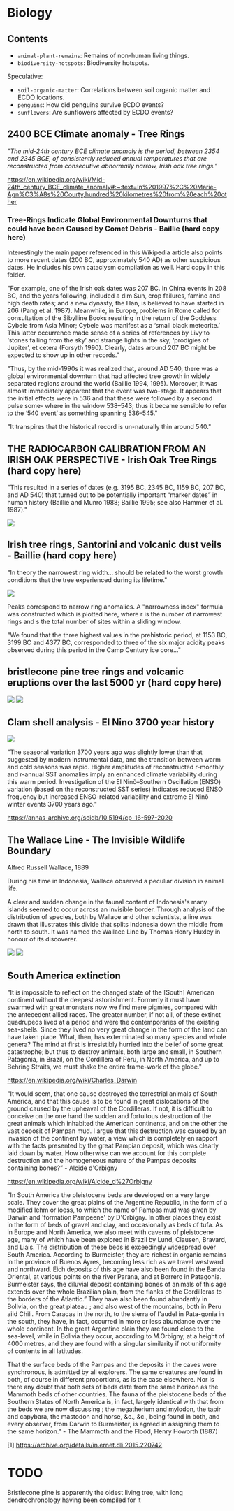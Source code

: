 # Biology

## Contents

- `animal-plant-remains`: Remains of non-human living things.
- `biodiversity-hotspots`: Biodiversity hotspots.

Speculative:
- `soil-organic-matter`: Correlations between soil organic matter and ECDO locations.
- `penguins`: How did penguins survive ECDO events?
- `sunflowers`: Are sunflowers affected by ECDO events?

## 2400 BCE Climate anomaly - Tree Rings

*"The mid-24th century BCE climate anomaly is the period, between 2354 and 2345 BCE, of consistently reduced annual temperatures that are reconstructed from consecutive abnormally narrow, Irish oak tree rings."*

https://en.wikipedia.org/wiki/Mid-24th_century_BCE_climate_anomaly#:~:text=In%201997%2C%20Marie-Agn%C3%A8s%20Courty,hundred%20kilometres%20from%20each%20other

### Tree-Rings Indicate Global Environmental Downturns that could have been Caused by Comet Debris - Baillie (hard copy here)

Interestingly the main paper referenced in this Wikipedia article also points to more recent dates (200 BC, approximately 540 AD) as other suspicious dates. He includes his own cataclysm compilation as well. Hard copy in this folder.

"For example, one of the Irish oak dates was 207 BC. In China events in 208 BC, and the years following, included a dim Sun, crop failures, famine and high death rates; and a new dynasty, the Han, is believed to have started in 206 (Pang et al. 1987). Meanwhile, in Europe, problems in Rome called for consultation of the Sibylline Books resulting in the return of the Goddess Cybele from Asia Minor; Cybele was manifest as a ‘small black meteorite.’ This latter occurrence made sense of a series of references by Livy to ‘stones falling from the sky’ and strange lights in the sky, ‘prodigies of Jupiter’, et cetera (Forsyth 1990). Clearly, dates around 207 BC might be expected to show up in other records."

"Thus, by the mid-1990s it was realized that, around AD 540, there was a global environmental downturn that had affected tree growth in widely separated regions around the world (Baillie 1994, 1995). Moreover, it was almost immediately apparent that the event was two-stage. It appears that the initial effects were in 536 and that these were followed by a second pulse some- where in the window 538–543; thus it became sensible to refer to the ‘540 event’ as something spanning 536–545."

"It transpires that the historical record is un-naturally thin around 540."

## THE RADIOCARBON CALIBRATION FROM AN IRISH OAK PERSPECTIVE - Irish Oak Tree Rings (hard copy here)

"This resulted in a series of dates (e.g. 3195 BC, 2345 BC, 1159 BC, 207 BC, and AD 540) that turned out to be potentially important “marker dates” in human history (Baillie and Munro 1988; Baillie 1995; see also Hammer et al. 1987)."

![](img/irish-oak.png)

## Irish tree rings, Santorini and volcanic dust veils - Baillie (hard copy here)

"In theory the narrowest ring width... should be related to the worst growth conditions that the tree experienced during its lifetime."

![](img/irish-tree-rings-baillie.png)

Peaks correspond to narrow ring anomalies. A "narrowness index" formula was constructed which is plotted here, where r is the number of narrowest rings and s the total number of sites within a sliding window.

"We found that the three highest values in the prehistoric period, at 1153 BC, 3199 BC and 4377 BC, corresponded to three of the six major acidity peaks observed during this period in the Camp Century ice core..."

## bristlecone pine tree rings and volcanic eruptions over the last 5000 yr (hard copy here)

![](img/bristlecone-pine2.png)
![](img/bristlecone-pine.png)

## Clam shell analysis - El Nino 3700 year history

![](img/el-nino-3700.jpg)

"The seasonal variation 3700 years ago was slightly lower than that suggested by modern instrumental data, and the transition between warm and cold seasons was rapid. Higher amplitudes of reconstructed r-monthly and r-annual SST anomalies imply an enhanced climate variability during this warm period. Investigation of the El Ninõ–Southern Oscillation (ENSO) variation (based on the reconstructed SST series) indicates reduced ENSO frequency but increased ENSO-related variability and extreme El Ninõ winter events 3700 years ago."

https://annas-archive.org/scidb/10.5194/cp-16-597-2020

## The Wallace Line - The Invisible Wildlife Boundary

Alfred Russell Wallace, 1889

During his time in Indonesia, Wallace observed a peculiar division in animal life.

A clear and sudden change in the faunal content of Indonesia's many islands seemed to occur across an invisible border. Through analysis of the distribution of species, both by Wallace and other scientists, a line was drawn that illustrates this divide that splits Indonesia down the middle from north to south. It was named the Wallace Line by Thomas Henry Huxley in honour of its discoverer.

![](img/wallace-line1.jpg)
![](img/wallace-line2.jpg)

## South America extinction

"It is impossible to reflect on the changed state of the [South] American continent without the deepest astonishment. Formerly it must have swarmed with great monsters now we find mere pigmies, compared with the antecedent allied races. The greater number, if not all, of these extinct quadrupeds lived at a period and were the contemporaries of the existing sea-shells. Since they lived no very great change in the form of the land can have taken place. What, then, has exterminated so many species and whole genera? The mind at first is irresistibly hurried into the belief of some great catastrophe; but thus to destroy animals, both large and small, in Southern Patagonia, in Brazil, on the Cordillera of Peru, in North America, and up to Behring Straits, we must shake the entire frame-work of the globe."

https://en.wikipedia.org/wiki/Charles_Darwin

"It would seem, that one cause destroyed the terrestrial animals of South America, and that this cause is to be found in great dislocations of the ground caused by the upheaval of the Cordilleras. If not, it is difficult to conceive on the one hand the sudden and fortuitous destruction of the great animals which inhabited the American continents, and on the other the vast deposit of Pampan mud. I argue that this destruction was caused by an invasion of the continent by water, a view which is completely en rapport with the facts presented by the great Pampian deposit, which was clearly laid down by water. How otherwise can we account for this complete destruction and the homogeneous nature of the Pampas deposits containing bones?” - Alcide d'Orbigny

https://en.wikipedia.org/wiki/Alcide_d%27Orbigny

"In South America the pleistocene beds are developed on a very large scale. They cover the great plains of the Argentine Republic, in the form of a modified lehm or loess, to which the name of Pampas mud was given by Darwin and 'formation Pampeene' by D'Orbigny. In other places they exist in the form of beds of gravel and clay, and occasionally as beds of tufa. As in Europe and North America, we also meet with caverns of pleistocene age, many of which have been explored in Brazil by Lund, Clausen, Bravard, and Liais. The distribution of these beds is exceedingly widespread over South America. According to Burmeister, they are richest in organic remains in the province of Buenos Ayres, becoming less rich as we travel westward and northward. Eich deposits of this age have also been found in the Banda Oriental, at various points on the river Parana, and at Borrero in Patagonia. Burmeister says, the diluvial deposit containing bones of animals of this age extends over the whole Brazilian plain, from the flanks of the Cordilleras to the borders of the Atlantic.” They have also been found abundantly in Bolivia, on the great plateau ; and also west of the mountains, both in Peru aiid Chili. From Caracas in the north, to the sierra of I'audel in Pata-gonia in the south, they have, in fact, occurred in more or less abundance over the whole continent. In the great Argentine plain they are found close to the sea-level, while in Bolivia they occur, according to M.Orbigny, at a height of 4000 metres, and they are found with a singular similarity if not uniformity of contents in all latitudes.

That the surface beds of the Pampas and the deposits in the caves were synchronous, is admitted by all explorers. The same creatures are found in both, of course in different proportions, as is the case elsewhere. Nor is there any doubt that both sets of beds date from the same horizon as the Mammoth beds of other countries. The fauna of the pleistocene beds of the Southern States of North America is, in fact, largely identical with that from the beds we are now discussing ; the megatherium and mylodon, the tapir and capybara, the mastodon and horse, &c., &c., being found in both, and every observer, from Darwin to Burmeister, is agreed in assigning them to the same horizon." - The Mammoth and the Flood, Henry Howorth (1887)

[1] https://archive.org/details/in.ernet.dli.2015.220742

# TODO

Bristlecone pine is apparently the oldest living tree, with long dendrochronology having been compiled for it
